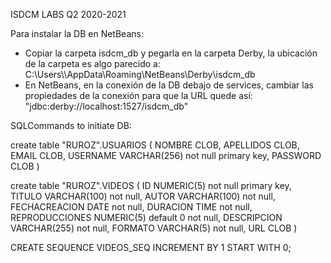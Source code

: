 ISDCM LABS Q2 2020-2021

Para instalar la DB en NetBeans:

- Copiar la carpeta isdcm_db y pegarla en la carpeta Derby, la ubicación de la carpeta es algo parecido a: C:\Users\\<your-User>\AppData\Roaming\NetBeans\Derby\isdcm_db
- En NetBeans, en la conexión de la DB debajo de services, cambiar las propiedades de la conexión para que la URL quede así: "jdbc:derby://localhost:1527/isdcm_db"

SQLCommands to initiate DB:

create table "RUROZ".USUARIOS
(
	NOMBRE CLOB,
	APELLIDOS CLOB,
	EMAIL CLOB,
	USERNAME VARCHAR(256) not null primary key,
	PASSWORD CLOB
)

create table "RUROZ".VIDEOS
(
	ID NUMERIC(5) not null primary key,
	TITULO VARCHAR(100) not null,
	AUTOR VARCHAR(100) not null,
	FECHACREACION DATE not null,
	DURACION TIME not null,
	REPRODUCCIONES NUMERIC(5) default 0 not null,
	DESCRIPCION VARCHAR(255) not null,
	FORMATO VARCHAR(5) not null,
	URL CLOB
)

CREATE SEQUENCE VIDEOS_SEQ INCREMENT BY 1 START WITH 0;
